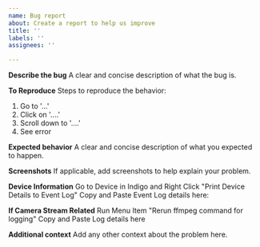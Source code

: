 ```yaml
---
name: Bug report
about: Create a report to help us improve
title: ''
labels: ''
assignees: ''

---
```


**Describe the bug**
A clear and concise description of what the bug is.

**To Reproduce**
Steps to reproduce the behavior:
1. Go to '...'
2. Click on '....'
3. Scroll down to '....'
4. See error

**Expected behavior**
A clear and concise description of what you expected to happen.

**Screenshots**
If applicable, add screenshots to help explain your problem.

**Device Information**
Go to Device in Indigo and Right Click
"Print Device Details to Event Log" 
Copy and Paste Event Log details here:

**If Camera Stream Related**
Run Menu Item
"Rerun ffmpeg command for logging"
Copy and Paste Log details here


**Additional context**
Add any other context about the problem here.
